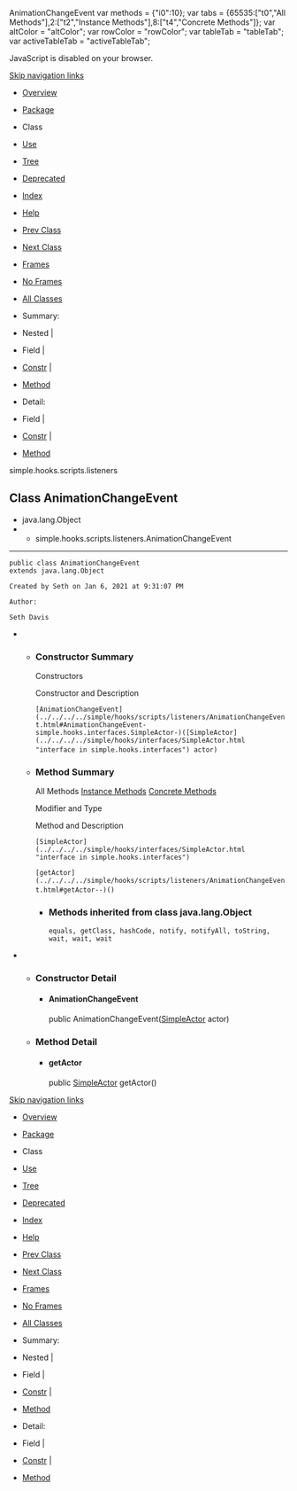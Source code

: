 AnimationChangeEvent   <!-- try { if (location.href.indexOf('is-external=true') == -1) { parent.document.title="AnimationChangeEvent"; } } catch(err) { } //--> var methods = {"i0":10}; var tabs = {65535:\["t0","All Methods"\],2:\["t2","Instance Methods"\],8:\["t4","Concrete Methods"\]}; var altColor = "altColor"; var rowColor = "rowColor"; var tableTab = "tableTab"; var activeTableTab = "activeTableTab";

JavaScript is disabled on your browser.

[Skip navigation links](#skip.navbar.top "Skip navigation links")

*   [Overview](../../../../overview-summary.html)
*   [Package](package-summary.html)
*   Class
*   [Use](class-use/AnimationChangeEvent.html)
*   [Tree](package-tree.html)
*   [Deprecated](../../../../deprecated-list.html)
*   [Index](../../../../index-files/index-1.html)
*   [Help](../../../../help-doc.html)

*   [Prev Class](../../../../simple/hooks/scripts/listeners/ActorDeathListener.html "interface in simple.hooks.scripts.listeners")
*   [Next Class](../../../../simple/hooks/scripts/listeners/AnimationChangeListener.html "interface in simple.hooks.scripts.listeners")

*   [Frames](../../../../index.html?simple/hooks/scripts/listeners/AnimationChangeEvent.html)
*   [No Frames](AnimationChangeEvent.html)

*   [All Classes](../../../../allclasses-noframe.html)

<!-- allClassesLink = document.getElementById("allclasses\_navbar\_top"); if(window==top) { allClassesLink.style.display = "block"; } else { allClassesLink.style.display = "none"; } //-->

*   Summary: 
*   Nested | 
*   Field | 
*   [Constr](#constructor.summary) | 
*   [Method](#method.summary)

*   Detail: 
*   Field | 
*   [Constr](#constructor.detail) | 
*   [Method](#method.detail)

simple.hooks.scripts.listeners

Class AnimationChangeEvent
--------------------------

*   java.lang.Object
*   *   simple.hooks.scripts.listeners.AnimationChangeEvent

*   * * *
    
      
    
    public class AnimationChangeEvent
    extends java.lang.Object
    
    Created by Seth on Jan 6, 2021 at 9:31:07 PM
    
    Author:
    
    Seth Davis
    

*   *   ### Constructor Summary
        
        Constructors 
        
        Constructor and Description
        
        `[AnimationChangeEvent](../../../../simple/hooks/scripts/listeners/AnimationChangeEvent.html#AnimationChangeEvent-simple.hooks.interfaces.SimpleActor-)([SimpleActor](../../../../simple/hooks/interfaces/SimpleActor.html "interface in simple.hooks.interfaces") actor)` 
        
    
    *   ### Method Summary
        
        All Methods [Instance Methods](javascript:show\(2\);) [Concrete Methods](javascript:show\(8\);) 
        
        Modifier and Type
        
        Method and Description
        
        `[SimpleActor](../../../../simple/hooks/interfaces/SimpleActor.html "interface in simple.hooks.interfaces")`
        
        `[getActor](../../../../simple/hooks/scripts/listeners/AnimationChangeEvent.html#getActor--)()` 
        
        *   ### Methods inherited from class java.lang.Object
            
            `equals, getClass, hashCode, notify, notifyAll, toString, wait, wait, wait`

*   *   ### Constructor Detail
        
        *   #### AnimationChangeEvent
            
            public AnimationChangeEvent([SimpleActor](../../../../simple/hooks/interfaces/SimpleActor.html "interface in simple.hooks.interfaces") actor)
            
    
    *   ### Method Detail
        
        *   #### getActor
            
            public [SimpleActor](../../../../simple/hooks/interfaces/SimpleActor.html "interface in simple.hooks.interfaces") getActor()
            

[Skip navigation links](#skip.navbar.bottom "Skip navigation links")

*   [Overview](../../../../overview-summary.html)
*   [Package](package-summary.html)
*   Class
*   [Use](class-use/AnimationChangeEvent.html)
*   [Tree](package-tree.html)
*   [Deprecated](../../../../deprecated-list.html)
*   [Index](../../../../index-files/index-1.html)
*   [Help](../../../../help-doc.html)

*   [Prev Class](../../../../simple/hooks/scripts/listeners/ActorDeathListener.html "interface in simple.hooks.scripts.listeners")
*   [Next Class](../../../../simple/hooks/scripts/listeners/AnimationChangeListener.html "interface in simple.hooks.scripts.listeners")

*   [Frames](../../../../index.html?simple/hooks/scripts/listeners/AnimationChangeEvent.html)
*   [No Frames](AnimationChangeEvent.html)

*   [All Classes](../../../../allclasses-noframe.html)

<!-- allClassesLink = document.getElementById("allclasses\_navbar\_bottom"); if(window==top) { allClassesLink.style.display = "block"; } else { allClassesLink.style.display = "none"; } //-->

*   Summary: 
*   Nested | 
*   Field | 
*   [Constr](#constructor.summary) | 
*   [Method](#method.summary)

*   Detail: 
*   Field | 
*   [Constr](#constructor.detail) | 
*   [Method](#method.detail)
